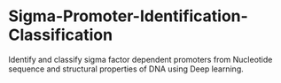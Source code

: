 # Sigma-Promoter-Identification-Classification
Identify and classify sigma factor dependent promoters from Nucleotide sequence and structural properties of DNA using Deep learning.  

